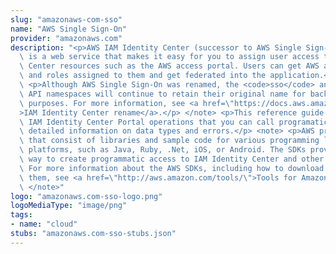 ```yaml
---
slug: "amazonaws-com-sso"
name: "AWS Single Sign-On"
provider: "amazonaws.com"
description: "<p>AWS IAM Identity Center (successor to AWS Single Sign-On) Portal\
  \ is a web service that makes it easy for you to assign user access to IAM Identity\
  \ Center resources such as the AWS access portal. Users can get AWS account applications\
  \ and roles assigned to them and get federated into the application.</p> <note>\
  \ <p>Although AWS Single Sign-On was renamed, the <code>sso</code> and <code>identitystore</code>\
  \ API namespaces will continue to retain their original name for backward compatibility\
  \ purposes. For more information, see <a href=\"https://docs.aws.amazon.com/singlesignon/latest/userguide/what-is.html#renamed\"\
  >IAM Identity Center rename</a>.</p> </note> <p>This reference guide describes the\
  \ IAM Identity Center Portal operations that you can call programatically and includes\
  \ detailed information on data types and errors.</p> <note> <p>AWS provides SDKs\
  \ that consist of libraries and sample code for various programming languages and\
  \ platforms, such as Java, Ruby, .Net, iOS, or Android. The SDKs provide a convenient\
  \ way to create programmatic access to IAM Identity Center and other AWS services.\
  \ For more information about the AWS SDKs, including how to download and install\
  \ them, see <a href=\"http://aws.amazon.com/tools/\">Tools for Amazon Web Services</a>.</p>\
  \ </note>"
logo: "amazonaws.com-sso-logo.png"
logoMediaType: "image/png"
tags:
- name: "cloud"
stubs: "amazonaws.com-sso-stubs.json"
---
```

